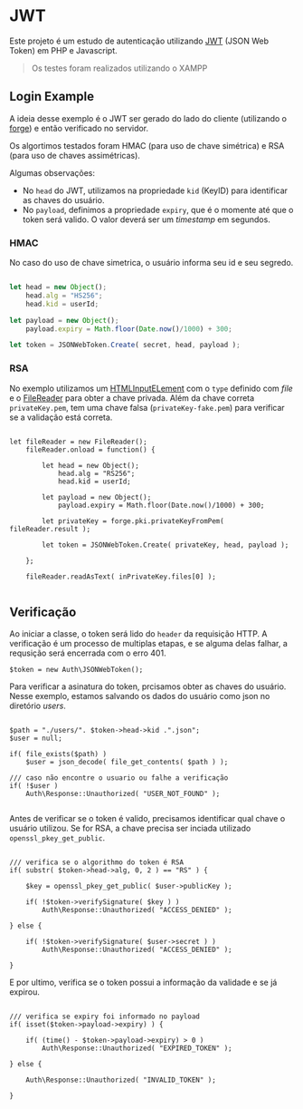 
# JWT

Este projeto é um estudo de autenticação utilizando [JWT](https://jwt.io/) (JSON Web Token) em PHP e Javascript.

> Os testes foram realizados utilizando o XAMPP


## Login Example

A ideia desse exemplo é o JWT ser gerado do lado do cliente (utilizando o [forge](https://github.com/digitalbazaar/forge)) e então verificado no servidor.

Os algortimos testados foram HMAC (para uso de chave simétrica) e RSA (para uso de chaves assimétricas).


Algumas observações:
- No `head` do JWT, utilizamos na propriedade `kid` (KeyID) para identificar as chaves do usuário.
- No `payload`, definimos a propriedade `expiry`, que é o momente até que o token será valido. O valor deverá ser um *timestamp* em segundos.


### HMAC

No caso do uso de chave simetrica, o usuário informa seu id e seu segredo.

```javascript

let head = new Object();
	head.alg = "HS256";
	head.kid = userId;

let payload = new Object();
	payload.expiry = Math.floor(Date.now()/1000) + 300;

let token = JSONWebToken.Create( secret, head, payload );

```

### RSA

No exemplo utilizamos um [HTMLInputELement](https://developer.mozilla.org/pt-BR/docs/Web/API/HTMLInputElement) com o `type` definido com *file* 
e o [FileReader](https://developer.mozilla.org/pt-BR/docs/Web/API/FileReader) para obter a chave privada.
Além da chave correta `privateKey.pem`, tem uma chave falsa (`privateKey-fake.pem`) para verificar se a validação está correta.

```

let fileReader = new FileReader();
	fileReader.onload = function() {

		let head = new Object();
			head.alg = "RS256";
			head.kid = userId;

		let payload = new Object();
			payload.expiry = Math.floor(Date.now()/1000) + 300;

		let privateKey = forge.pki.privateKeyFromPem( fileReader.result );

		let token = JSONWebToken.Create( privateKey, head, payload );

	};
	
	fileReader.readAsText( inPrivateKey.files[0] );
	
```


## Verificação

Ao iniciar a classe, o token será lido do `header` da requisição HTTP.
A verificação é um processo de multiplas etapas, e se alguma delas falhar,
a requsição será encerrada com o erro 401.

```
$token = new Auth\JSONWebToken();
```

Para verificar a asinatura do token, prcisamos obter as chaves do usuário.
Nesse exemplo, estamos salvando os dados do usuário como json no diretório *users*.

```

$path = "./users/". $token->head->kid .".json";
$user = null;

if( file_exists($path) )
	$user = json_decode( file_get_contents( $path ) );

/// caso não encontre o usuario ou falhe a verificação
if( !$user )
	Auth\Response::Unauthorized( "USER_NOT_FOUND" );
	
```

Antes de verificar se o token é valido, precisamos
identificar qual chave o usuário utilizou.
Se for RSA, a chave precisa ser inciada utilizado `openssl_pkey_get_public`.

```

/// verifica se o algorithmo do token é RSA
if( substr( $token->head->alg, 0, 2 ) == "RS" ) {
	
	$key = openssl_pkey_get_public( $user->publicKey );
	
	if( !$token->verifySignature( $key ) )
		Auth\Response::Unauthorized( "ACCESS_DENIED" );

} else {
	
	if( !$token->verifySignature( $user->secret ) )
		Auth\Response::Unauthorized( "ACCESS_DENIED" );

}

```

E por ultimo, verifica se o token possui a informação da validade e se já expirou.

```

/// verifica se expiry foi informado no payload
if( isset($token->payload->expiry) ) {
		
	if( (time() - $token->payload->expiry) > 0 )
		Auth\Response::Unauthorized( "EXPIRED_TOKEN" );
	
} else {
	
	Auth\Response::Unauthorized( "INVALID_TOKEN" );
	
}

```


